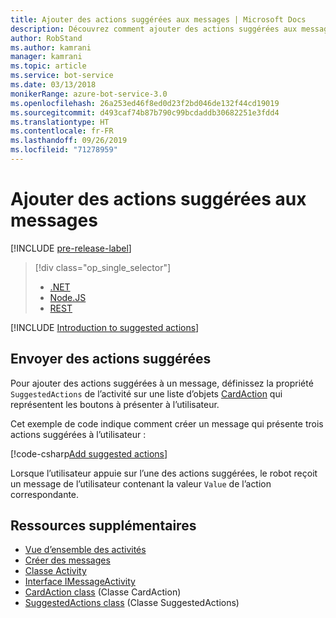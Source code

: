 ```yaml
---
title: Ajouter des actions suggérées aux messages | Microsoft Docs
description: Découvrez comment ajouter des actions suggérées aux messages à l’aide du kit SDK Bot Framework pour .NET.
author: RobStand
ms.author: kamrani
manager: kamrani
ms.topic: article
ms.service: bot-service
ms.date: 03/13/2018
monikerRange: azure-bot-service-3.0
ms.openlocfilehash: 26a253ed46f8ed0d23f2bd046de132f44cd19019
ms.sourcegitcommit: d493caf74b87b790c99bcdaddb30682251e3fdd4
ms.translationtype: HT
ms.contentlocale: fr-FR
ms.lasthandoff: 09/26/2019
ms.locfileid: "71278959"
---
```

# <a name="add-suggested-actions-to-messages"></a>Ajouter des actions suggérées aux messages

[!INCLUDE [pre-release-label](../includes/pre-release-label-v3.md)]

> [!div class="op_single_selector"]
> - [.NET](../dotnet/bot-builder-dotnet-add-suggested-actions.md)
> - [Node.JS](../nodejs/bot-builder-nodejs-send-suggested-actions.md)
> - [REST](../rest-api/bot-framework-rest-connector-add-suggested-actions.md)

[!INCLUDE [Introduction to suggested actions](../includes/snippet-suggested-actions-intro.md)]

## <a name="send-suggested-actions"></a>Envoyer des actions suggérées

Pour ajouter des actions suggérées à un message, définissez la propriété `SuggestedActions` de l’activité sur une liste d’objets [CardAction][cardAction] qui représentent les boutons à présenter à l’utilisateur. 

Cet exemple de code indique comment créer un message qui présente trois actions suggérées à l’utilisateur :

[!code-csharp[Add suggested actions](../includes/code/dotnet-add-suggested-actions.cs#addSuggestedActions)]

Lorsque l’utilisateur appuie sur l’une des actions suggérées, le robot reçoit un message de l’utilisateur contenant la valeur `Value` de l’action correspondante.

## <a name="additional-resources"></a>Ressources supplémentaires

- [Vue d’ensemble des activités](bot-builder-dotnet-activities.md)
- [Créer des messages](bot-builder-dotnet-create-messages.md)
- [Classe Activity](https://aka.ms/ActivityClass-dotnet-API)
- <a href="/dotnet/api/microsoft.bot.connector.imessageactivity" target="_blank">Interface IMessageActivity</a>
- <a href="/dotnet/api/microsoft.bot.connector.cardaction" target="_blank">CardAction class</a> (Classe CardAction)
- <a href="/dotnet/api/microsoft.bot.connector.suggestedactions" target="_blank">SuggestedActions class</a> (Classe SuggestedActions)

[cardAction]: /dotnet/api/microsoft.bot.connector.cardaction

[inspector]: ../bot-service-channel-inspector.md


